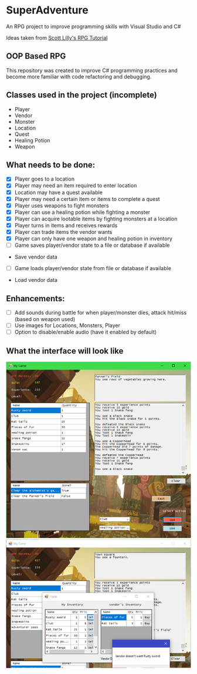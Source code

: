# SuperAdventure
An RPG project to improve programming skills with Visual Studio and C#

Ideas taken from [Scott Lilly's RPG Tutorial](http://scottlilly.com/learn-c-by-building-a-simple-rpg-index/)

## OOP Based RPG
This repository was created to improve C# programming practices and become more familiar with code refactoring and debugging.

## Classes used in the project (incomplete)
- Player
- Vendor
- Monster
- Location
- Quest
- Healing Potion
- Weapon

## What needs to be done:
- [X] Player goes to a location
- [X] Player may need an item required to enter location
- [X] Location may have a quest available
- [X] Player may need a certain item or items to complete a quest
- [X] Player uses weapons to fight monsters
- [X] Player can use a healing potion while fighting a monster
- [X] Player can acquire lootable items by fighting monsters at a location 
- [X] Player turns in items and receives rewards
- [X] Player can trade items the vendor wants
- [X] Player can only have one weapon and healing potion in inventory
- [ ] Game saves player/vendor state to a file or database if available
* Save vendor data
- [ ] Game loads player/vendor state from file or database if available
* Load vendor data

## Enhancements:
- [ ] Add sounds during battle for when player/monster dies, attack hit/miss (based on weapon used)
- [ ] Use images for Locations, Monsters, Player
- [ ] Option to disable/enable audio (have it enabled by default)

## What the interface will look like

![SuperAdventure UI](https://github.com/Berzerkula/SuperAdventure/blob/master/SuperAdventureScreenShots/SuperAdventureScreenshot.png)
![SuperAdventure Trade Screen](https://github.com/Berzerkula/SuperAdventure/blob/master/SuperAdventureScreenShots/SuperAdventureTradeScreenshot.png)
